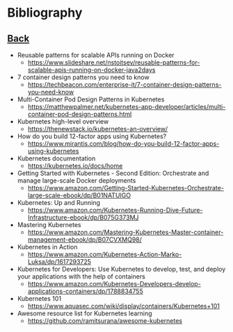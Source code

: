# Bibliography

## [Back](../README.md)

- Reusable patterns for scalable APIs running on Docker
  - https://www.slideshare.net/nstoitsev/reusable-patterns-for-scalable-apis-running-on-docker-java2days
- 7 container design patterns you need to know
  - https://techbeacon.com/enterprise-it/7-container-design-patterns-you-need-know
- Multi-Container Pod Design Patterns in Kubernetes
  - https://matthewpalmer.net/kubernetes-app-developer/articles/multi-container-pod-design-patterns.html
- Kubernetes high-level overview
  - https://thenewstack.io/kubernetes-an-overview/
- How do you build 12-factor apps using Kubernetes?
  - https://www.mirantis.com/blog/how-do-you-build-12-factor-apps-using-kubernetes
- Kubernetes documentation
    - https://kubernetes.io/docs/home
- Getting Started with Kubernetes - Second Edition: Orchestrate and manage large-scale Docker deployments
  - https://www.amazon.com/Getting-Started-Kubernetes-Orchestrate-large-scale-ebook/dp/B01NATUIGO
- Kubernetes: Up and Running
  - https://www.amazon.com/Kubernetes-Running-Dive-Future-Infrastructure-ebook/dp/B075G373MJ
- Mastering Kubernetes
  - https://www.amazon.com/Mastering-Kubernetes-Master-container-management-ebook/dp/B07CVXMQ98/
- Kubernetes in Action
  - https://www.amazon.com/Kubernetes-Action-Marko-Luksa/dp/1617293725
- Kubernetes for Developers: Use Kubernetes to develop, test, and deploy your applications with the help of containers
  - https://www.amazon.com/Kubernetes-Developers-develop-applications-containers/dp/1788834755
- Kubernetes 101
  - https://www.aquasec.com/wiki/display/containers/Kubernetes+101
- Awesome resource list for Kubernetes learning
  - https://github.com/ramitsurana/awesome-kubernetes